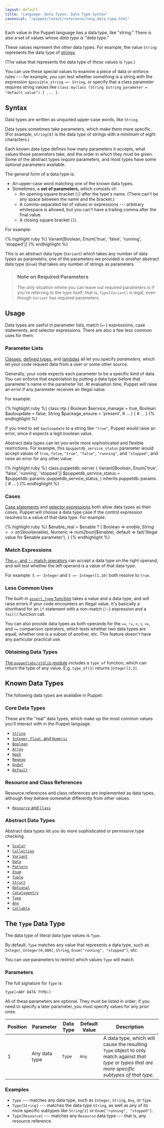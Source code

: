 ```yaml
---
layout: default
title: "Language: Data Types: Data Type Syntax"
canonical: "/puppet/latest/reference/lang_data_type.html"
---
```


[classes]: ./lang_classes.html
[defined types]: ./lang_defined_types.html
[lambdas]: TODO
[case statements]: ./lang_conditional.html#case-statements
[selector expressions]: ./lang_conditional.html#selectors
[match_operator]: ./lang_expressions.html#regex-or-data-type-match
[strings]: ./lang_data_string.html
[assert_type]: /references/3.8.latest/function.html#asserttype
[number]: ./lang_data_number.html
[boolean]: ./lang_data_boolean.html
[array]: ./lang_data_array.html
[hash]: ./lang_data_hash.html
[regexp]: ./lang_data_regexp.html
[undef]: ./lang_data_undef.html
[default]: ./lang_data_default.html
[resource_reference]: ./lang_data_resource_reference.html
[scalar]: ./lang_data_abstract.html#scalar
[collection]: ./lang_data_abstract.html#collection
[variant]: ./lang_data_abstract.html#variant
[data]: ./lang_data_abstract.html#data
[pattern]: ./lang_data_abstract.html#pattern
[enum]: ./lang_data_abstract.html#enum
[tuple]: ./lang_data_abstract.html#tuple
[struct]: ./lang_data_abstract.html#struct
[optional]: ./lang_data_abstract.html#optional
[catalogentry]: ./lang_data_abstract.html#catalogentry
[type]: ./lang_data_abstract.html#type
[any]: ./lang_data_abstract.html#any
[callable]: ./lang_data_abstract.html#callable
[stdlib]: https://forge.puppetlabs.com/puppetlabs/stdlib

Each value in the Puppet language has a data type, like "string." There is also a set of values _whose data type is "data type."_

These values represent the other data types. For example, the value `String` represents the data type of [strings][].

(The value that represents the data type of _these_ values is `Type`.)

You can use these special values to examine a piece of data or enforce rules --- for example, you can test whether something is a string with the expression `$possible_string =~ String`, or specify that a class parameter requires string values like `class myclass (String $string_parameter = "default value") { ... }`.

## Syntax

Data types are written as unquoted upper-case words, like `String`.

Data types sometimes take parameters, which make them more specific. (For example, `String[8]` is the data type of strings with a minimum of eight characters.)

Each known data type defines how many parameters it accepts, what values those parameters take, and the order in which they must be given. Some of the abstract types _require_ parameters, and most types have some optional parameters available.

The general form of a data type is:

* An upper-case word matching one of the known data types.
* Sometimes, a **set of parameters,** which consists of:
    * An opening square bracket (`[`) after the type's name. (There can't be any space between the name and the bracket.)
    * A comma-separated list of values or expressions --- arbitrary whitespace is allowed, but you can't have a trailing comma after the final value.
    * A closing square bracket (`]`).

For example:

{% highlight ruby %}
    Variant[Boolean, Enum['true', 'false', 'running', 'stopped']]
{% endhighlight %}

This is an abstract data type (`Variant`) which takes any number of data types as parameters; one of the parameters we provided is _another_ abstract data type (`Enum`) that takes any number of strings as parameters.

> ### Note on Required Parameters
>
> The only situation where you can leave out required parameters is if you're referring to the type itself; that is, `Type[Variant]` is legal, even though `Variant` has required parameters.

## Usage

Data types are useful in parameter lists, match (`=~`) expressions, case statements, and selector expressions. There are also a few less common uses for them.

### Parameter Lists

[Classes][], [defined types][], and [lambdas][] all let you specify _parameters,_ which let your code request data from a user or some other source.

Generally, your code expects each parameter to be a specific kind of data. You can enforce that expectation by putting a data type before that parameter's name in the parameter list. At evaluation time, Puppet will raise an error if any parameter receives an illegal value.

For example:

{% highlight ruby %}
    class ntp (
      Boolean $service_manage = true,
      Boolean $autoupdate     = false,
      String  $package_ensure = 'present',
      # ...
    ) {
      # ...
    }
{% endhighlight %}

If you tried to set `$autoupdate` to a string like `"true"`, Puppet would raise an error, since it expects a legit boolean value.

Abstract data types can let you write more sophisticated and flexible restrictions. For example, this `$puppetdb_service_status` parameter would accept values of `true`, `false`, `"true"`, `"false"`, `"running"`, and `"stopped"`, and raise an error for any other value:

{% highlight ruby %}
    class puppetdb::server (
      Variant[Boolean, Enum['true', 'false', 'running', 'stopped']]
        $puppetdb_service_status = $puppetdb::params::puppetdb_service_status,
    ) inherits puppetdb::params {
      # ...
    }
{% endhighlight %}


### Cases

[Case statements][] and [selector expressions][] both allow data types as their _cases._ Puppet will choose a data type case if the control expression resolves to a value of that data type. For example:

{% highlight ruby %}
    $enable_real = $enable ? {
      Boolean => $enable,
      String  => str2bool($enable),
      Numeric => num2bool($enable),
      default => fail('Illegal value for $enable parameter'),
    }
{% endhighlight %}

### Match Expressions

[The `=~` and `!~` match operators][match_operator] can accept a data type on the right operand, and will test whether the left operand is a value of that data type.

For example: `5 =~ Integer` and `5 =~ Integer[1,10]` both resolve to `true`.

### Less Common Uses

The built-in [`assert_type` function][assert_type] takes a value and a data type, and will raise errors if your code encounters an illegal value. It's basically a shorthand for an `if` statement with a non-match (`!~`) expression and a `fail()` function call.

You can also provide data types as both operands for the `==`, `!=`, `<`, `>`, `<=`, and `>=` comparison operators, which tests whether two data types are equal, whether one is a subset of another, etc. This feature doesn't have any particular practical use.

### Obtaining Data Types

[The `puppetlabs/stdlib` module][stdlib] includes a `type_of` function, which can return the type of any value. E.g. `type_of(3)` returns `Integer[3,3]`.


## Known Data Types

The following data types are available in Puppet:

### Core Data Types

These are the "real" data types, which make up the most common values you'll interact with in the Puppet language.

* [`String`][strings]
* [`Integer`, `Float`, and `Numeric`][number]
* [`Boolean`][boolean]
* [`Array`][array]
* [`Hash`][hash]
* [`Regexp`][regexp]
* [`Undef`][undef]
* [`Default`][default]

### Resource and Class References

Resource references and class references are implemented as data types, although they behave somewhat differently from other values.

* [`Resource` and `Class`][resource_reference]


### Abstract Data Types

Abstract data types let you do more sophisticated or permissive type checking.

* [`Scalar`][Scalar]
* [`Collection`][Collection]
* [`Variant`][Variant]
* [`Data`][Data]
* [`Pattern`][Pattern]
* [`Enum`][Enum]
* [`Tuple`][Tuple]
* [`Struct`][Struct]
* [`Optional`][Optional]
* [`Catalogentry`][Catalogentry]
* [`Type`][Type]
* [`Any`][Any]
* [`Callable`][Callable]

## The `Type` Data Type

The data type of literal data type values is `Type`.

By default, `Type` matches any value that represents a data type, such as `Integer`, `Integer[0,800]`, `String`, `Enum["running", "stopped"]`, etc.

You can use parameters to restrict which values `Type` will match.

### Parameters

The full signature for `Type` is:

    Type[<ANY DATA TYPE>]

All of these parameters are optional. They must be listed in order; if you need to specify a later parameter, you must specify values for any prior ones.

Position | Parameter        | Data Type | Default Value | Description
---------| -----------------|-----------|---------------|------------
1 | Any data type | `Type` | `Any` | A data type, which will cause the resulting `Type` object to only match against _that type_ or _types that are more specific subtypes of that type._

### Examples

* `Type` --- matches any data type, such as `Integer`, `String`, `Any`, or `Type`.
* `Type[String]` --- matches the data type `String`, as well as any of its more specific subtypes like `String[3]` or `Enum["running", "stopped"]`.
* `Type[Resource]` --- matches any `Resource` data type --- that is, any resource reference.

